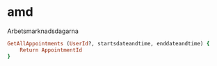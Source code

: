 # amd
Arbetsmarknadsdagarna

```ruby
GetAllAppointments (UserId?, startsdateandtime, enddateandtime) {
	Return AppointmentId
}
```
